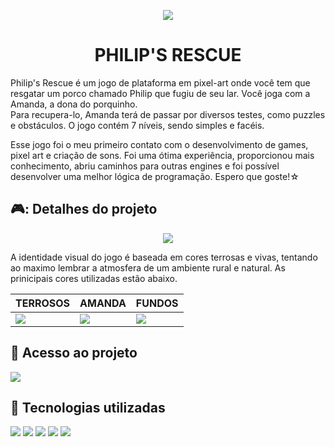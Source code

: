 <p align="center"><img src="https://github.com/Triz-z/philip-rescue/assets/132356935/ccdb2131-349b-42d7-beab-3754cf24f8dd"></p>
<h1 align="center">PHILIP'S RESCUE</h1>


<p>Philip's Rescue é um jogo de plataforma em pixel-art onde você tem que resgatar um porco chamado Philip que fugiu de seu lar. Você joga com a Amanda, a dona do porquinho.<br>Para recupera-lo, Amanda terá de passar por diversos testes, como puzzles e obstáculos. O jogo contém 7 níveis, sendo simples e facéis.</p>
<p>Esse jogo foi o meu primeiro contato com o desenvolvimento de games, pixel art e criação de sons. Foi uma ótima experiência, proporcionou mais conhecimento, abriu caminhos para outras engines e foi possível desenvolver uma melhor lógica de programação. Espero que goste!☆ </p> 

<h2>🎮: Detalhes do projeto</h2>
<p align="center"><img src="https://github.com/beaxx/philip-rescue/assets/132356935/d91cb5c5-7fc6-4a9d-8470-72c39bed0a96"></p>
<p>A identidade visual do jogo é baseada em cores terrosas e vivas, tentando ao maximo lembrar a atmosfera de um ambiente rural e natural. As prinicipais cores utilizadas estão abaixo. </p>

| TERROSOS  | AMANDA | FUNDOS | 
| ------------- | ------------- |------------- |
| <img src="https://github.com/beaxx/philip-rescue/assets/132356935/9679bbf9-673d-4deb-a524-e3c38f7c2c01">  | <img src="https://github.com/beaxx/philip-rescue/assets/132356935/963554a3-4e3c-4f60-8954-653f09bc8b51">  |  <img src="https://github.com/beaxx/philip-rescue/assets/132356935/8b00746b-7eb8-49f0-80ba-934cd1c3ba87">  |


<h2>📁 Acesso ao projeto</h2>
<img src="https://img.shields.io/badge/em%20desenvolvimento-green">
<h2>🔨 Tecnologias utilizadas</h2>
<P>
<img src="https://img.shields.io/badge/GameMaker-darkgreen">
<img src="https://img.shields.io/badge/Pixilart-darkred">
<img src="https://img.shields.io/badge/Pixel%20Studio-red">
<img src="https://img.shields.io/badge/FL%20Studio-darkorange">
<img src="https://img.shields.io/badge/Audacity-yellow">
</P>
